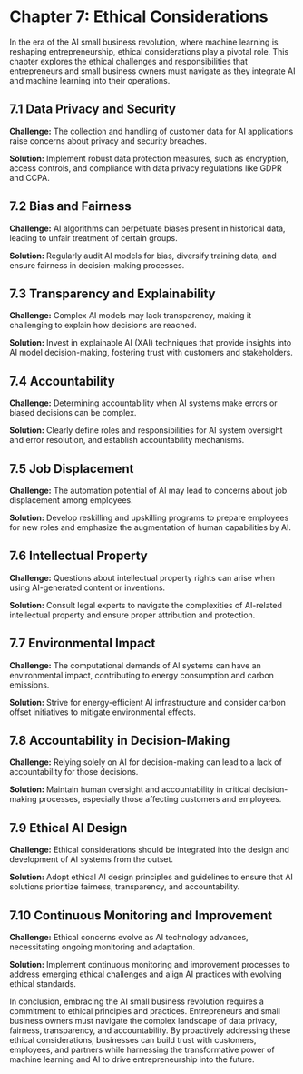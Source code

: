 Chapter 7: Ethical Considerations
=================================

In the era of the AI small business revolution, where machine learning is reshaping entrepreneurship, ethical considerations play a pivotal role. This chapter explores the ethical challenges and responsibilities that entrepreneurs and small business owners must navigate as they integrate AI and machine learning into their operations.

7.1 Data Privacy and Security
-----------------------------

**Challenge:** The collection and handling of customer data for AI applications raise concerns about privacy and security breaches.

**Solution:** Implement robust data protection measures, such as encryption, access controls, and compliance with data privacy regulations like GDPR and CCPA.

7.2 Bias and Fairness
---------------------

**Challenge:** AI algorithms can perpetuate biases present in historical data, leading to unfair treatment of certain groups.

**Solution:** Regularly audit AI models for bias, diversify training data, and ensure fairness in decision-making processes.

7.3 Transparency and Explainability
-----------------------------------

**Challenge:** Complex AI models may lack transparency, making it challenging to explain how decisions are reached.

**Solution:** Invest in explainable AI (XAI) techniques that provide insights into AI model decision-making, fostering trust with customers and stakeholders.

7.4 Accountability
------------------

**Challenge:** Determining accountability when AI systems make errors or biased decisions can be complex.

**Solution:** Clearly define roles and responsibilities for AI system oversight and error resolution, and establish accountability mechanisms.

7.5 Job Displacement
--------------------

**Challenge:** The automation potential of AI may lead to concerns about job displacement among employees.

**Solution:** Develop reskilling and upskilling programs to prepare employees for new roles and emphasize the augmentation of human capabilities by AI.

7.6 Intellectual Property
-------------------------

**Challenge:** Questions about intellectual property rights can arise when using AI-generated content or inventions.

**Solution:** Consult legal experts to navigate the complexities of AI-related intellectual property and ensure proper attribution and protection.

7.7 Environmental Impact
------------------------

**Challenge:** The computational demands of AI systems can have an environmental impact, contributing to energy consumption and carbon emissions.

**Solution:** Strive for energy-efficient AI infrastructure and consider carbon offset initiatives to mitigate environmental effects.

7.8 Accountability in Decision-Making
-------------------------------------

**Challenge:** Relying solely on AI for decision-making can lead to a lack of accountability for those decisions.

**Solution:** Maintain human oversight and accountability in critical decision-making processes, especially those affecting customers and employees.

7.9 Ethical AI Design
---------------------

**Challenge:** Ethical considerations should be integrated into the design and development of AI systems from the outset.

**Solution:** Adopt ethical AI design principles and guidelines to ensure that AI solutions prioritize fairness, transparency, and accountability.

7.10 Continuous Monitoring and Improvement
------------------------------------------

**Challenge:** Ethical concerns evolve as AI technology advances, necessitating ongoing monitoring and adaptation.

**Solution:** Implement continuous monitoring and improvement processes to address emerging ethical challenges and align AI practices with evolving ethical standards.

In conclusion, embracing the AI small business revolution requires a commitment to ethical principles and practices. Entrepreneurs and small business owners must navigate the complex landscape of data privacy, fairness, transparency, and accountability. By proactively addressing these ethical considerations, businesses can build trust with customers, employees, and partners while harnessing the transformative power of machine learning and AI to drive entrepreneurship into the future.
